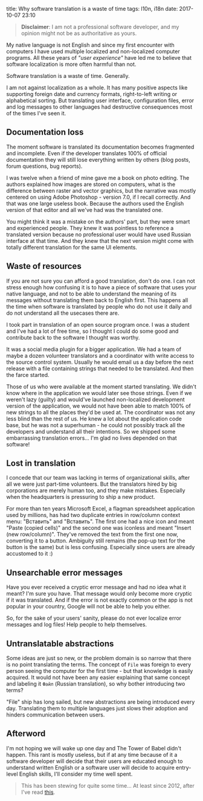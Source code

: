 title: Why software translation is a waste of time
tags: l10n, i18n
date: 2017-10-07 23:10

> **Disclaimer**: I am not a professional software developer, and my opinion
> might not be as authoritative as yours.

My native language is not English and since my first encounter with computers I
have used multiple localized and non-localized computer programs. All these
years of *"user experience"* have led me to believe that software localization
is more often harmful than not.

Software translation is a waste of time. Generally.

I am not against localization as a whole. It has many positive aspects like
supporting foreign date and currency formats, right-to-left writing or
alphabetical sorting. But translating user interface, configuration files,
error and log messages to other languages had destructive consequences most of
the times I've seen it.

## Documentation loss

The moment software is translated its documentation becomes fragmented and
incomplete. Even if the developer translates 100% of official documentation
they will still lose everything written by others (blog posts, forum questions,
bug reports).

I was twelve when a friend of mine gave me a book on photo editing. The authors
explained how images are stored on computers, what is the difference between
raster and vector graphics, but the narrative was mostly centered on using Adobe Photoshop -
version 7.0, if I recall correctly. And that was one large useless book.
Because the authors used the English version of that editor and all we've had
was the translated one.

You might think it was a mistake on the authors' part, but they were smart and
experienced people. They knew it was pointless to reference a translated version
because no professional user would have used Russian interface at that time.
And they knew that the next version might come with totally different
translation for the same UI elements.

## Waste of resources

If you are not sure you can afford a good translation, don't do one. I can not
stress enough how confusing it is to have a piece of software that uses your
native language, and not to be able to understand the meaning of its messages
without translating them back to English first. This happens all the time when
software is translated by people who do not use it daily and do not understand
all the usecases there are.

I took part in translation of an open source program once. I was a student and
I've had a lot of free time, so I thought I could do some good and contribute
back to the software I thought was worthy.

It was a social media plugin for a bigger application. We had a team of maybe a
dozen volunteer translators and a coordinator with write access to the source
control system. Usually he would email us a day before the next release with a
file containing strings that needed to be translated. And then the farce
started.

Those of us who were available at the moment started translating. We didn't
know where in the application we would later see those strings. Even if we
weren't lazy (guilty) and would've launched non-localized development version
of the application, we would not have been able to match 100% of new strings to
all the places they'd be used at. The coordinator was not any less blind than
the rest of us. He knew a lot about the application code base, but he was not a
superhuman - he could not possibly track all the developers and understand all
their intentions. So we shipped some embarrassing translation errors... I'm
glad no lives depended on that software!

## Lost in translation

I concede that our team was lacking in terms of organizational skills, after
all we were just part-time volunteers. But the translators hired by big
corporations are merely human too, and they make mistakes. Especially when the
headquarters is pressuring to ship a new product.

For more than ten years Microsoft Excel, a flagman spreadsheet application used
by millions, has had two duplicate entries in row/column context menu: "Вставить"
and "Вставить". The first one had a nice icon and meant "Paste (copied cells)"
and the second one was iconless and meant "Insert (new row/column)". They've
removed the text from the first one now, converting it to a button. Ambiguity
still remains (the pop-up text for the button is the same) but is less
confusing. Especially since users are already accustomed to it :)

## Unsearchable error messages

Have you ever received a cryptic error message and had no idea what it meant?
I'm sure you have. That message would only become more cryptic if it was
translated. And if the error is not exactly common or the app is not popular in
your country, Google will not be able to help you either.

So, for the sake of your users' sanity, please do not ever localize error
messages and log files! Help people to help themselves.

## Untranslatable abstractions

Some ideas are just so new, or the problem domain is so narrow that there is no
point translating the terms. The concept of `File` was foreign to every person
seeing the computer for the first time - but that knowledge is easily acquired.
It would not have been any easier explaining that same concept and labeling it
`Файл` (Russian translation), so why bother introducing two terms?

"File" ship has long sailed, but new abstractions are being introduced every
day. Translating them to multiple languages just slows their adoption and
hinders communication between users.

## Afterword

I'm not hoping we will wake up one day and The Tower of Babel didn't happen.
This rant is mostly useless, but if at any time because of it a software
developer will decide that their users are educated enough to understand
written English or a software user will decide to acquire entry-level English
skills, I'll consider my time well spent.

> This has been stewing for quite some time... At least since 2012, after I've
> read [this](https://joeyh.name/blog/entry/on_localization_and_progress/).
